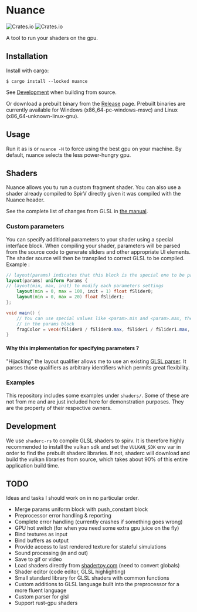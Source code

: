 # Nuance

![Crates.io](https://img.shields.io/crates/v/nuance)
![Crates.io](https://img.shields.io/crates/l/nuance)

A tool to run your shaders on the gpu.

## Installation

Install with cargo:

```shell
$ cargo install --locked nuance
```

See [Development](#Development) when building from source.

Or download a prebuilt binary from the [Release](https://github.com/Gui-Yom/nuance/releases) page.
Prebuilt binaries are currently available for Windows (x86_64-pc-windows-msvc) and Linux
(x86_64-unknown-linux-gnu).

## Usage

Run it as is or `nuance -H` to force using the best gpu on your machine. By default, nuance selects
the less power-hungry gpu.

## Shaders

Nuance allows you tu run a custom fragment shader. You can also use a shader already compiled to
SpirV directly given it was compiled with the Nuance header.

See the complete list of changes from GLSL in [the manual](MANUAL.md).

### Custom parameters

You can specify additional parameters to your shader using a special interface block. When compiling
your shader, parameters will be parsed from the source code to generate sliders and other
appropriate UI elements. The shader source will then be transpiled to correct GLSL to be compiled.
Example :

```glsl
// layout(params) indicates that this block is the special one to be parsed.
layout(params) uniform Params {
// layout(min, max, init) to modify each parameters settings
    layout(min = 0, max = 100, init = 1) float fSlider0;
    layout(min = 0, max = 20) float fSlider1;
};

void main() {
    // You can use special values like <param>.min and <param>.max, they will be replaced by the settings defined
    // in the params block
    fragColor = vec4(fSlider0 / fSlider0.max, fSlider1 / fSlider1.max, 0.0, 1.0);
}
```

#### Why this implementation for specifying parameters ?

"Hijacking" the layout qualifier allows me to use an
existing [GLSL parser](https://github.com/vtavernier/glsl-lang). It parses those qualifiers as
arbitrary identifiers which permits great flexibility.

### Examples

This repository includes some examples under `shaders/`. Some of these are not from me and are just
included here for demonstration purposes. They are the property of their respective owners.

## Development

We use `shaderc-rs` to compile GLSL shaders to spirv. It is therefore highly recommended to install the
vulkan sdk and set the `VULKAN_SDK` env var in order to find the prebuilt shaderc libraries. If not,
shaderc will download and build the vulkan libraries from source, which takes about 90% of this
entire application build time.

## TODO

Ideas and tasks I should work on in no particular order.

- Merge params uniform block with push_constant block
- Preprocessor error handling & reporting
- Complete error handling (currently crashes if something goes wrong)
- GPU hot switch (for when you need some extra gpu juice on the fly)
- Bind textures as input
- Bind buffers as output
- Provide access to last rendered texture for stateful simulations
- Sound processing (in and out)
- Save to gif or video
- Load shaders directly from [shadertoy.com](https://shadertoy.com) (need to convert globals)
- Shader editor (code editor, GLSL highlighting)
- Small standard library for GLSL shaders with common functions
- Custom additions to GLSL language built into the preprocessor for a more fluent language
- Custom parser for glsl
- Support rust-gpu shaders
